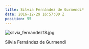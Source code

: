 ```yaml
---
title: Silvia Fernández de Gurmendi*
date: 2016-12-29 16:57:00 Z
position: 55
---
```


![silvia_fernandez18.jpg](/uploads/silvia_fernandez18.jpg)

Silvia Fernández de Gurmendi